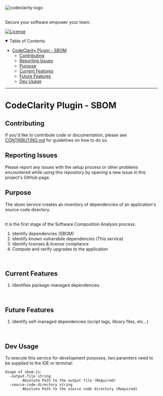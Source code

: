 <picture>
  <source media="(prefers-color-scheme: dark)" srcset="https://github.com/CodeClarityCE/identity/blob/main/logo/vectorized/logo_name_white.svg">
  <source media="(prefers-color-scheme: light)" srcset="https://github.com/CodeClarityCE/identity/blob/main/logo/vectorized/logo_name_black.svg">
  <img alt="codeclarity-logo" src="https://github.com/CodeClarityCE/identity/blob/main/logo/vectorized/logo_name_black.svg">
</picture>
<br>
<br>

Secure your software empower your team.

[![License](https://img.shields.io/github/license/codeclarityce/codeclarity-dev)](LICENSE.txt)

<details open="open">
<summary>Table of Contents</summary>

- [CodeClarity Plugin - SBOM](#codeclarity-plugin---sbom)
  - [Contributing](#contributing)
  - [Reporting Issues](#reporting-issues)
  - [Purpose](#purpose)
  - [Current Features](#current-features)
  - [Future Features](#future-features)
  - [Dev Usage](#dev-usage)


</details>

---

# CodeClarity Plugin - SBOM

## Contributing

If you'd like to contribute code or documentation, please see [CONTRIBUTING.md](https://github.com/CodeClarityCE/codeclarity-dev/blob/main/CONTRIBUTING.md) for guidelines on how to do so.

## Reporting Issues

Please report any issues with the setup process or other problems encountered while using this repository by opening a new issue in this project's GitHub page.

## Purpose

The sbom service creates an inventory of dependencies of an application's source code directory.

<br> It is the first stage of the Software Composition Analysis process.

1. Identify dependencies (SBOM)
2. Identify known vulnerabile dependencies (This service)
3. Identify licenses & license compliance
4. Compute and verify upgrades to the application

<br>

## Current Features

1. Identifies package-managed dependencies

<br>

## Future Features

1. Identify self-managed dependencies (script tags, library files, etc...)

<br>

## Dev Usage

To execute this service for development purposes, two paramters need to be supplied to the IDE or terminal:

```
Usage of sbom-js:
  -output-file string
    	Absolute Path to the output file (Required)
  -source-code-directory string
    	Absolute Path to the source code directory (Required)
```
<br>